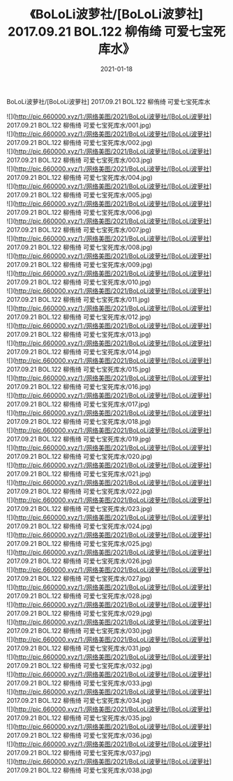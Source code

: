 ﻿---
layout: post
title:  《BoLoLi波萝社/[BoLoLi波萝社] 2017.09.21 BOL.122 柳侑绮 可爱七宝死库水》
date:   2021-01-18
img: http://pic.660000.xyz/1:/网络美图/2021/BoLoLi波萝社/[BoLoLi波萝社] 2017.09.21 BOL.122 柳侑绮 可爱七宝死库水/000.jpg
categories: [美女, 清纯, 唯美]
---

BoLoLi波萝社/[BoLoLi波萝社] 2017.09.21 BOL.122 柳侑绮 可爱七宝死库水

 ![](http://pic.660000.xyz/1:/网络美图/2021/BoLoLi波萝社/[BoLoLi波萝社] 2017.09.21 BOL.122 柳侑绮 可爱七宝死库水/001.jpg) <br>![](http://pic.660000.xyz/1:/网络美图/2021/BoLoLi波萝社/[BoLoLi波萝社] 2017.09.21 BOL.122 柳侑绮 可爱七宝死库水/002.jpg) <br>![](http://pic.660000.xyz/1:/网络美图/2021/BoLoLi波萝社/[BoLoLi波萝社] 2017.09.21 BOL.122 柳侑绮 可爱七宝死库水/003.jpg) <br>![](http://pic.660000.xyz/1:/网络美图/2021/BoLoLi波萝社/[BoLoLi波萝社] 2017.09.21 BOL.122 柳侑绮 可爱七宝死库水/004.jpg) <br>![](http://pic.660000.xyz/1:/网络美图/2021/BoLoLi波萝社/[BoLoLi波萝社] 2017.09.21 BOL.122 柳侑绮 可爱七宝死库水/005.jpg) <br>![](http://pic.660000.xyz/1:/网络美图/2021/BoLoLi波萝社/[BoLoLi波萝社] 2017.09.21 BOL.122 柳侑绮 可爱七宝死库水/006.jpg) <br>![](http://pic.660000.xyz/1:/网络美图/2021/BoLoLi波萝社/[BoLoLi波萝社] 2017.09.21 BOL.122 柳侑绮 可爱七宝死库水/007.jpg) <br>![](http://pic.660000.xyz/1:/网络美图/2021/BoLoLi波萝社/[BoLoLi波萝社] 2017.09.21 BOL.122 柳侑绮 可爱七宝死库水/008.jpg) <br>![](http://pic.660000.xyz/1:/网络美图/2021/BoLoLi波萝社/[BoLoLi波萝社] 2017.09.21 BOL.122 柳侑绮 可爱七宝死库水/009.jpg) <br>![](http://pic.660000.xyz/1:/网络美图/2021/BoLoLi波萝社/[BoLoLi波萝社] 2017.09.21 BOL.122 柳侑绮 可爱七宝死库水/010.jpg) <br>![](http://pic.660000.xyz/1:/网络美图/2021/BoLoLi波萝社/[BoLoLi波萝社] 2017.09.21 BOL.122 柳侑绮 可爱七宝死库水/011.jpg) <br>![](http://pic.660000.xyz/1:/网络美图/2021/BoLoLi波萝社/[BoLoLi波萝社] 2017.09.21 BOL.122 柳侑绮 可爱七宝死库水/012.jpg) <br>![](http://pic.660000.xyz/1:/网络美图/2021/BoLoLi波萝社/[BoLoLi波萝社] 2017.09.21 BOL.122 柳侑绮 可爱七宝死库水/013.jpg) <br>![](http://pic.660000.xyz/1:/网络美图/2021/BoLoLi波萝社/[BoLoLi波萝社] 2017.09.21 BOL.122 柳侑绮 可爱七宝死库水/014.jpg) <br>![](http://pic.660000.xyz/1:/网络美图/2021/BoLoLi波萝社/[BoLoLi波萝社] 2017.09.21 BOL.122 柳侑绮 可爱七宝死库水/015.jpg) <br>![](http://pic.660000.xyz/1:/网络美图/2021/BoLoLi波萝社/[BoLoLi波萝社] 2017.09.21 BOL.122 柳侑绮 可爱七宝死库水/016.jpg) <br>![](http://pic.660000.xyz/1:/网络美图/2021/BoLoLi波萝社/[BoLoLi波萝社] 2017.09.21 BOL.122 柳侑绮 可爱七宝死库水/017.jpg) <br>![](http://pic.660000.xyz/1:/网络美图/2021/BoLoLi波萝社/[BoLoLi波萝社] 2017.09.21 BOL.122 柳侑绮 可爱七宝死库水/018.jpg) <br>![](http://pic.660000.xyz/1:/网络美图/2021/BoLoLi波萝社/[BoLoLi波萝社] 2017.09.21 BOL.122 柳侑绮 可爱七宝死库水/019.jpg) <br>![](http://pic.660000.xyz/1:/网络美图/2021/BoLoLi波萝社/[BoLoLi波萝社] 2017.09.21 BOL.122 柳侑绮 可爱七宝死库水/020.jpg) <br>![](http://pic.660000.xyz/1:/网络美图/2021/BoLoLi波萝社/[BoLoLi波萝社] 2017.09.21 BOL.122 柳侑绮 可爱七宝死库水/021.jpg) <br>![](http://pic.660000.xyz/1:/网络美图/2021/BoLoLi波萝社/[BoLoLi波萝社] 2017.09.21 BOL.122 柳侑绮 可爱七宝死库水/022.jpg) <br>![](http://pic.660000.xyz/1:/网络美图/2021/BoLoLi波萝社/[BoLoLi波萝社] 2017.09.21 BOL.122 柳侑绮 可爱七宝死库水/023.jpg) <br>![](http://pic.660000.xyz/1:/网络美图/2021/BoLoLi波萝社/[BoLoLi波萝社] 2017.09.21 BOL.122 柳侑绮 可爱七宝死库水/024.jpg) <br>![](http://pic.660000.xyz/1:/网络美图/2021/BoLoLi波萝社/[BoLoLi波萝社] 2017.09.21 BOL.122 柳侑绮 可爱七宝死库水/025.jpg) <br>![](http://pic.660000.xyz/1:/网络美图/2021/BoLoLi波萝社/[BoLoLi波萝社] 2017.09.21 BOL.122 柳侑绮 可爱七宝死库水/026.jpg) <br>![](http://pic.660000.xyz/1:/网络美图/2021/BoLoLi波萝社/[BoLoLi波萝社] 2017.09.21 BOL.122 柳侑绮 可爱七宝死库水/027.jpg) <br>![](http://pic.660000.xyz/1:/网络美图/2021/BoLoLi波萝社/[BoLoLi波萝社] 2017.09.21 BOL.122 柳侑绮 可爱七宝死库水/028.jpg) <br>![](http://pic.660000.xyz/1:/网络美图/2021/BoLoLi波萝社/[BoLoLi波萝社] 2017.09.21 BOL.122 柳侑绮 可爱七宝死库水/029.jpg) <br>![](http://pic.660000.xyz/1:/网络美图/2021/BoLoLi波萝社/[BoLoLi波萝社] 2017.09.21 BOL.122 柳侑绮 可爱七宝死库水/030.jpg) <br>![](http://pic.660000.xyz/1:/网络美图/2021/BoLoLi波萝社/[BoLoLi波萝社] 2017.09.21 BOL.122 柳侑绮 可爱七宝死库水/031.jpg) <br>![](http://pic.660000.xyz/1:/网络美图/2021/BoLoLi波萝社/[BoLoLi波萝社] 2017.09.21 BOL.122 柳侑绮 可爱七宝死库水/032.jpg) <br>![](http://pic.660000.xyz/1:/网络美图/2021/BoLoLi波萝社/[BoLoLi波萝社] 2017.09.21 BOL.122 柳侑绮 可爱七宝死库水/033.jpg) <br>![](http://pic.660000.xyz/1:/网络美图/2021/BoLoLi波萝社/[BoLoLi波萝社] 2017.09.21 BOL.122 柳侑绮 可爱七宝死库水/034.jpg) <br>![](http://pic.660000.xyz/1:/网络美图/2021/BoLoLi波萝社/[BoLoLi波萝社] 2017.09.21 BOL.122 柳侑绮 可爱七宝死库水/035.jpg) <br>![](http://pic.660000.xyz/1:/网络美图/2021/BoLoLi波萝社/[BoLoLi波萝社] 2017.09.21 BOL.122 柳侑绮 可爱七宝死库水/036.jpg) <br>![](http://pic.660000.xyz/1:/网络美图/2021/BoLoLi波萝社/[BoLoLi波萝社] 2017.09.21 BOL.122 柳侑绮 可爱七宝死库水/037.jpg) <br>![](http://pic.660000.xyz/1:/网络美图/2021/BoLoLi波萝社/[BoLoLi波萝社] 2017.09.21 BOL.122 柳侑绮 可爱七宝死库水/038.jpg) <br>